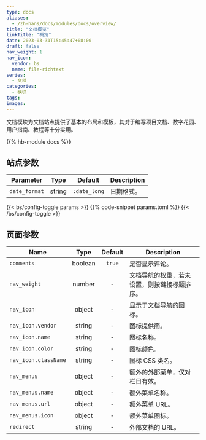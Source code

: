 ```yaml
---
type: docs
aliases:
  - /zh-hans/docs/modules/docs/overview/
title: "文档概览"
linkTitle: "概览"
date: 2023-03-31T15:45:47+08:00
draft: false
nav_weight: 1
nav_icon:
  vendor: bs
  name: file-richtext
series:
  - 文档
categories:
  - 模块
tags:
images:
---
```


文档模块为文档站点提供了基本的布局和模板，其对于编写项目文档、数字花园、用户指南、教程等十分实用。

<!--more-->

{{% hb-module docs %}}

## 站点参数

| Parameter     |  Type  |   Default    | Description |
| ------------- | :----: | :----------: | ----------- |
| `date_format` | string | `:date_long` | 日期格式。  |

{{< bs/config-toggle params >}}
{{% code-snippet params.toml %}}
{{< /bs/config-toggle >}}

## 页面参数

| Name                 |  Type   | Default | Description                                  |
| -------------------- | :-----: | :-----: | -------------------------------------------- |
| `comments`           | boolean | `true`  | 是否显示评论。                               |
| `nav_weight`         | number  |    -    | 文档导航的权重，若未设置，则按链接标题排序。 |
| `nav_icon`           | object  |    -    | 显示于文档导航的图标。                       |
| `nav_icon.vendor`    | string  |    -    | 图标提供商。                                 |
| `nav_icon.name`      | string  |    -    | 图标名称。                                   |
| `nav_icon.color`     | string  |    -    | 图标颜色。                                   |
| `nav_icon.className` | string  |    -    | 图标 CSS 类名。                              |
| `nav_menus`          | object  |    -    | 额外的外部菜单，仅对栏目有效。                 |
| `nav_menus.name`     | object  |    -    | 额外菜单名称。                               |
| `nav_menus.url`      | object  |    -    | 额外菜单 URL。                               |
| `nav_menus.icon`     | object  |    -    | 额外菜单图标。                               |
| `redirect`           | string  |    -    | 外部文档的 URL。                             |
